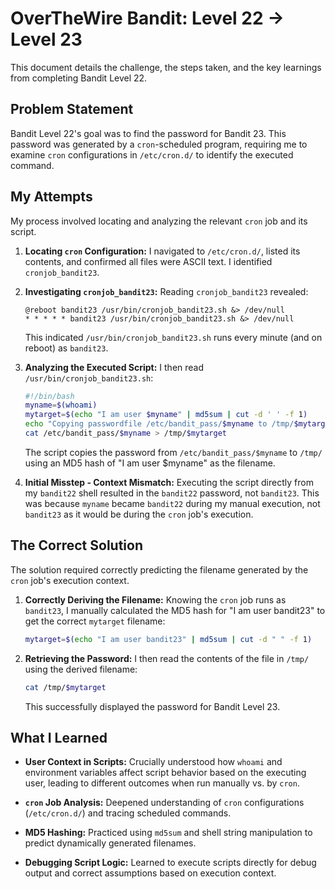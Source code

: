 # OverTheWire Bandit: Level 22 → Level 23

This document details the challenge, the steps taken, and the key learnings from completing Bandit Level 22.

## Problem Statement

Bandit Level 22's goal was to find the password for Bandit 23. This password was generated by a `cron`-scheduled program, requiring me to examine `cron` configurations in `/etc/cron.d/` to identify the executed command.

## My Attempts

My process involved locating and analyzing the relevant `cron` job and its script.

1.  **Locating `cron` Configuration:**
    I navigated to `/etc/cron.d/`, listed its contents, and confirmed all files were ASCII text. I identified `cronjob_bandit23`.

2.  **Investigating `cronjob_bandit23`:**
    Reading `cronjob_bandit23` revealed:

    ```
    @reboot bandit23 /usr/bin/cronjob_bandit23.sh &> /dev/null
    * * * * * bandit23 /usr/bin/cronjob_bandit23.sh &> /dev/null
    ```

    This indicated `/usr/bin/cronjob_bandit23.sh` runs every minute (and on reboot) as `bandit23`.

3.  **Analyzing the Executed Script:**
    I then read `/usr/bin/cronjob_bandit23.sh`:

    ```bash
    #!/bin/bash
    myname=$(whoami)
    mytarget=$(echo "I am user $myname" | md5sum | cut -d ' ' -f 1)
    echo "Copying passwordfile /etc/bandit_pass/$myname to /tmp/$mytarget"
    cat /etc/bandit_pass/$myname > /tmp/$mytarget
    ```

    The script copies the password from `/etc/bandit_pass/$myname` to `/tmp/` using an MD5 hash of "I am user $myname" as the filename.

4.  **Initial Misstep - Context Mismatch:**
    Executing the script directly from my `bandit22` shell resulted in the `bandit22` password, not `bandit23`. This was because `myname` became `bandit22` during my manual execution, not `bandit23` as it would be during the `cron` job's execution.

## The Correct Solution

The solution required correctly predicting the filename generated by the `cron` job's execution context.

1.  **Correctly Deriving the Filename:**
    Knowing the `cron` job runs as `bandit23`, I manually calculated the MD5 hash for "I am user bandit23" to get the correct `mytarget` filename:

    ```bash
    mytarget=$(echo "I am user bandit23" | md5sum | cut -d " " -f 1)
    ```

2.  **Retrieving the Password:**
    I then read the contents of the file in `/tmp/` using the derived filename:

    ```bash
    cat /tmp/$mytarget
    ```

    This successfully displayed the password for Bandit Level 23.

## What I Learned

- **User Context in Scripts:** Crucially understood how `whoami` and environment variables affect script behavior based on the executing user, leading to different outcomes when run manually vs. by `cron`.

- **`cron` Job Analysis:** Deepened understanding of `cron` configurations (`/etc/cron.d/`) and tracing scheduled commands.

- **MD5 Hashing:** Practiced using `md5sum` and shell string manipulation to predict dynamically generated filenames.

- **Debugging Script Logic:** Learned to execute scripts directly for debug output and correct assumptions based on execution context.
